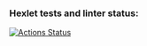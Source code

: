 ### Hexlet tests and linter status:
[![Actions Status](https://github.com/OceanITs/php-project-lvl1/workflows/hexlet-check/badge.svg)](https://github.com/OceanITs/php-project-lvl1/actions)